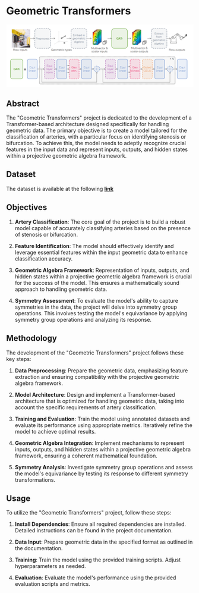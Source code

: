 # Geometric Transformers
![GAT Architecture](gat_architecture.png)
## Abstract

The "Geometric Transformers" project is dedicated to the development of a Transformer-based architecture designed specifically for handling geometric data. The primary objective is to create a model tailored for the classification of arteries, with a particular focus on identifying stenosis or bifurcation. To achieve this, the model needs to adeptly recognize crucial features in the input data and represent inputs, outputs, and hidden states within a projective geometric algebra framework.

## Dataset
The dataset is available at the following [**link**](https://drive.google.com/drive/folders/1sN_5UvsizXUybEw3PpSLkJTtWEoECkQh?usp=sharing)

## Objectives

1. **Artery Classification**: The core goal of the project is to build a robust model capable of accurately classifying arteries based on the presence of stenosis or bifurcation.

2. **Feature Identification**: The model should effectively identify and leverage essential features within the input geometric data to enhance classification accuracy.

3. **Geometric Algebra Framework**: Representation of inputs, outputs, and hidden states within a projective geometric algebra framework is crucial for the success of the model. This ensures a mathematically sound approach to handling geometric data.

4. **Symmetry Assessment**: To evaluate the model's ability to capture symmetries in the data, the project will delve into symmetry group operations. This involves testing the model's equivariance by applying symmetry group operations and analyzing its response.

## Methodology

The development of the "Geometric Transformers" project follows these key steps:

1. **Data Preprocessing**: Prepare the geometric data, emphasizing feature extraction and ensuring compatibility with the projective geometric algebra framework.

2. **Model Architecture**: Design and implement a Transformer-based architecture that is optimized for handling geometric data, taking into account the specific requirements of artery classification.

3. **Training and Evaluation**: Train the model using annotated datasets and evaluate its performance using appropriate metrics. Iteratively refine the model to achieve optimal results.

4. **Geometric Algebra Integration**: Implement mechanisms to represent inputs, outputs, and hidden states within a projective geometric algebra framework, ensuring a coherent mathematical foundation.

5. **Symmetry Analysis**: Investigate symmetry group operations and assess the model's equivariance by testing its response to different symmetry transformations.

## Usage

To utilize the "Geometric Transformers" project, follow these steps:

1. **Install Dependencies**: Ensure all required dependencies are installed. Detailed instructions can be found in the project documentation.

2. **Data Input**: Prepare geometric data in the specified format as outlined in the documentation.

3. **Training**: Train the model using the provided training scripts. Adjust hyperparameters as needed.

4. **Evaluation**: Evaluate the model's performance using the provided evaluation scripts and metrics.
